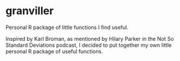 # granviller
Personal R package of little functions I find useful.

Inspired by Karl Broman, as mentioned by Hilary Parker in the Not So Standard Deviations podcast, I decided to put together my own little personal R package of useful functions.
